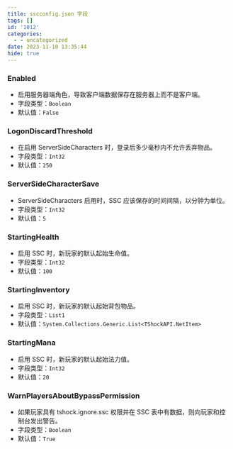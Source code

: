 ```yaml
---
title: sscconfig.json 字段
tags: []
id: '1012'
categories:
  - - uncategorized
date: 2023-11-10 13:35:44
hide: true
---
```


### Enabled

*   启用服务器端角色，导致客户端数据保存在服务器上而不是客户端。
*   字段类型：`Boolean`
*   默认值：`False`

### LogonDiscardThreshold

*   在启用 ServerSideCharacters 时，登录后多少毫秒内不允许丢弃物品。
*   字段类型：`Int32`
*   默认值：`250`

### ServerSideCharacterSave

*   ServerSideCharacters 启用时，SSC 应该保存的时间间隔，以分钟为单位。
*   字段类型：`Int32`
*   默认值：`5`

### StartingHealth

*   启用 SSC 时，新玩家的默认起始生命值。
*   字段类型：`Int32`
*   默认值：`100`

### StartingInventory

*   启用 SSC 时，新玩家的默认起始背包物品。
*   字段类型：`List1`
*   默认值：`System.Collections.Generic.List<TShockAPI.NetItem>`

### StartingMana

*   启用 SSC 时，新玩家的默认起始法力值。
*   字段类型：`Int32`
*   默认值：`20`

### WarnPlayersAboutBypassPermission

*   如果玩家具有 tshock.ignore.ssc 权限并在 SSC 表中有数据，则向玩家和控制台发出警告。
*   字段类型：`Boolean`
*   默认值：`True`
